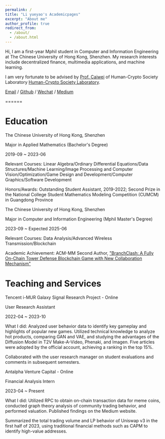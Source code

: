 ```yaml
---
permalink: /
title: "Li yueyao's Academicpages"
excerpt: "About me"
author_profile: true
redirect_from: 
  - /about/
  - /about.html
---
```


Hi, I am a first-year Mphil student in Computer and Information Engineering at The Chinese University of Hong Kong, Shenzhen. My research interests include decentralized finance, multimedia applications, and machine learning.

I am very fortunate to be advised by [Prof. Caiwei](https://mypage.cuhk.edu.cn/academics/caiwei/) of Human-Crypto Society Laboratory [Human-Crypto Society Laboratory](https://hcslab.cuhk.edu.cn/members/).

[Email](mailto:119010162@link.cuhk.edu.cn) / [Github](https://github.com/Lylilaaaa) / [Wechat](../images/wechat.jpg) / [Medium](https://medium.com/@yueyaoli2) 

======

Education
======
The Chinese University of Hong Kong, Shenzhen

Major in Applied Mathematics (Bachelor's Degree) 

2019-09 ~ 2023-06

Relevant Courses: Linear Algebra/Ordinary Differential Equations/Data Structures/Machine Learning/Image Processing and Computer Vision/Optimization/Game Design and Development/Computer Graphics/Software Development

Honors/Awards: Outstanding Student Assistant, 2019-2022; Second Prize in the National College Student Mathematics Modeling Competition (CUMCM) in Guangdong Province


The Chinese University of Hong Kong, Shenzhen

Major in Computer and Information Engineering (Mphil Master's Degree)  

2023-09 ~ Expected 2025-06

Relevant Courses: Data Analysis/Advanced Wireless Transmission/Blockchain

Academic Achievement: ACM-MM Second Author, ["BranchClash: A Fully On-Chain Tower Defense Blockchain Game with New Collaboration Mechanism"](https://dl.acm.org/doi/10.1145/3581783.3612671)

Teaching and Services
======
Tencent i-MUR Galaxy Signal Research Project - Online

User Research Assistant

2022-04 ~ 2023-10

What I did: Analyzed user behavior data to identify key gameplay and highlights of popular new games. Utilized technical knowledge to analyze hot products, comparing GAN and VAE, and studying the advantages of the Diffusion Model in T2V Make-A-Video, Phenaki, and Imagen. Five articles were adopted by the official account, achieving a ranking in the top 15%.

Collaborated with the user research manager on student evaluations and comments in subsequent semesters.


Antalpha Venture Capital - Online

Financial Analysis Intern    

2023-04 ~ Present

What I did: Utilized RPC to obtain on-chain transaction data for meme coins, conducted graph theory analysis of community trading behavior, and performed valuation. Published findings on the Medium website.

Summarized the total trading volume and LP behavior of Uniswap v3 in the first half of 2023, using traditional financial methods such as CAPM to identify high-value addresses.
